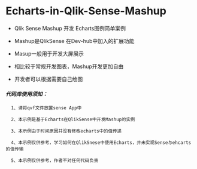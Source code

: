 # Echarts-in-Qlik-Sense-Mashup

* Qlik Sense Mashup 开发 Echarts图例简单案例 

* Mashup是QlikSense 在Dev-hub中加入的扩展功能

* Masup一般用于开发大屏展示

* 相比较于常规开发图表，Mashup开发更加自由

* 开发者可以根据需要自己绘图

#### *代码库使用须知：*
````
  1、请将qvf文件放置sense App中

  2、本示例是基于Echarts在QlikSense中开发Mashup的实例

  3、本示例由于时间原因并没有修改echarts中的值传递

  4、本示例仅供参考，学习如何在QlikSnese中使用Echarts，并未实现Sense与ehcarts的值传输

  5、本示例仅供参考，作者不对任何代码负责
````
